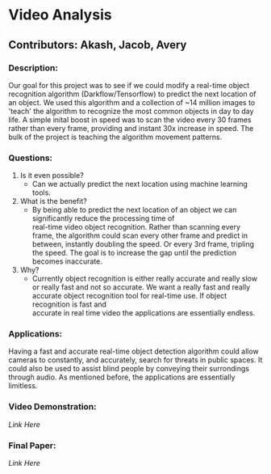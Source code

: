 # Video Analysis  

## Contributors: Akash, Jacob, Avery  

### Description:  
Our goal for this project was to see if we could modify a real-time object recognition algorithm (Darkflow/Tensorflow) 
to predict the next location of an object. We used this algorithm and a collection of ~14 million images to 'teach' the
algorithm to recognize the most common objects in day to day life. A simple inital boost in speed was to scan the video every 30 frames
rather than every frame, providing and instant 30x increase in speed. The bulk of the project is teaching the algorithm movement patterns.

### Questions:  
1. Is it even possible?  
    * Can we actually predict the next location using machine learning tools.  
2. What is the benefit?  
    * By being able to predict the next location of an object we can significantly reduce the processing time of  
    real-time video object recognition. Rather than scanning every frame, the algorithm could scan every other frame and predict
    in between, instantly doubling the speed. Or every 3rd frame, tripling the speed. The goal is to increase the gap until the prediction     becomes inaccurate.
3. Why?
    * Currently object recognition is either really accurate and really slow or really fast and not so accurate. 
    We want a really fast and really accurate object recognition tool for real-time use. If object recognition is fast and  
    accurate in real time video the applications are essentially endless.  
    
### Applications:  
Having a fast and accurate real-time object detection algorithm could allow cameras to constantly, and accurately,
search for threats in public spaces. It could also be used to assist blind people by conveying their surrondings through audio.
As mentioned before, the applications are essentially limitless.  

### Video Demonstration:  
*Link Here*  

### Final Paper:  
*Link Here*

